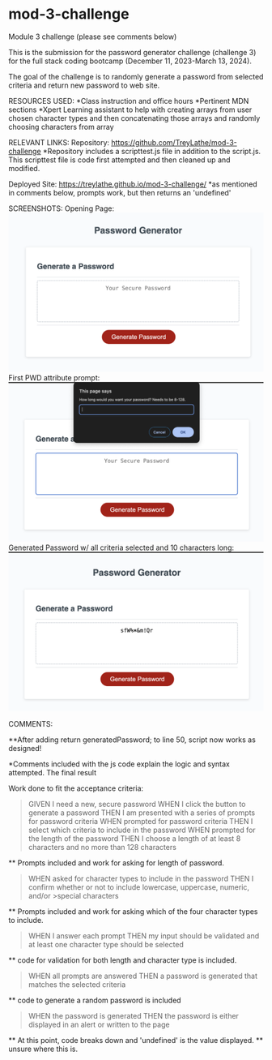 # mod-3-challenge
Module 3 challenge (please see comments below)

This is the submission for the password generator challenge (challenge 3) for the full stack coding bootcamp (December 11, 2023-March 13, 2024). 

The goal of the challenge is to randomly generate a password from selected criteria and return new password to web site. 

RESOURCES USED:
*Class instruction and office hours
*Pertinent MDN sections
*Xpert Learning assistant to help with creating arrays from user chosen character types and then concatenating those arrays and randomly choosing characters from array

RELEVANT LINKS:
Repository: https://github.com/TreyLathe/mod-3-challenge
*Repository includes a scripttest.js file in addition to the script.js. This scripttest file is code first attempted and then cleaned up and modified.

Deployed Site:  https://treylathe.github.io/mod-3-challenge/
*as mentioned in comments below, prompts work, but then returns an 'undefined' 

SCREENSHOTS:
Opening Page:
![Opening Page](screenshots/pwdgenerator1.png)
First PWD attribute prompt:
![Request Prompt](screenshots/pwgenerator2.png)
Generated Password w/ all criteria selected and 10 characters long:
![Generated Password](screenshots/pwdgenerator3.png)

COMMENTS:

**After adding return generatedPassword; to line 50, script now works as designed!
    
*Comments included with the js code explain the logic and syntax attempted. The final result 

Work done to fit the acceptance criteria:

> GIVEN I need a new, secure password
>WHEN I click the button to generate a password
>THEN I am presented with a series of prompts for password criteria
>WHEN prompted for password criteria
>THEN I select which criteria to include in the password
>WHEN prompted for the length of the password
>THEN I choose a length of at least 8 characters and no more than 128 characters

** Prompts included and work for asking for length of password.

>WHEN asked for character types to include in the password
>THEN I confirm whether or not to include lowercase, uppercase, numeric, and/or >special characters

** Prompts included and work for asking which of the four character types to include.

>WHEN I answer each prompt
>THEN my input should be validated and at least one character type should be selected

** code for validation for both length and character type is included. 

>WHEN all prompts are answered
>THEN a password is generated that matches the selected criteria

 ** code to generate a random password is included

>WHEN the password is generated
>THEN the password is either displayed in an alert or written to the page

** At this point, code breaks down and 'undefined' is the value displayed. 
** unsure where this is. 

